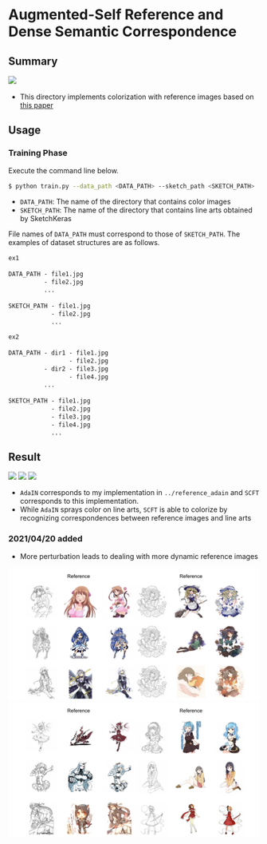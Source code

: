 # Augmented-Self Reference and Dense Semantic Correspondence

## Summary
![](./data/concept.png)

- This directory implements colorization with reference images based on [this paper](https://arxiv.org/pdf/2005.05207.pdf)


## Usage

### Training Phase
Execute the command line below.

```bash
$ python train.py --data_path <DATA_PATH> --sketch_path <SKETCH_PATH>
```
- `DATA_PATH`: The name of the directory that contains color images
- `SKETCH_PATH`: The name of the directory that contains line arts obtained by SketchKeras

File names of `DATA_PATH` must correspond to those of `SKETCH_PATH`. The examples of dataset structures are as follows.

```
ex1

DATA_PATH - file1.jpg
          - file2.jpg
          ...

SKETCH_PATH - file1.jpg
            - file2.jpg
            ...
```

```
ex2

DATA_PATH - dir1 - file1.jpg
                 - file2.jpg
          - dir2 - file3.jpg
                 - file4.jpg
          ...
          
SKETCH_PATH - file1.jpg
            - file2.jpg
            - file3.jpg
            - file4.jpg
            ...
```

## Result
![](./data/result1.png)
![](./data/result2.png)
![](./data/result3.png)

- `AdaIN` corresponds to my implementation in `../reference_adain` and `SCFT` corresponds to this implementation.
- While `AdaIN` sprays color on line arts, `SCFT` is able to colorize by recognizing correspondences between reference images and line arts

### 2021/04/20 added
- More perturbation leads to dealing with more dynamic reference images

![](./data/result4.png)
![](./data/result5.png)
